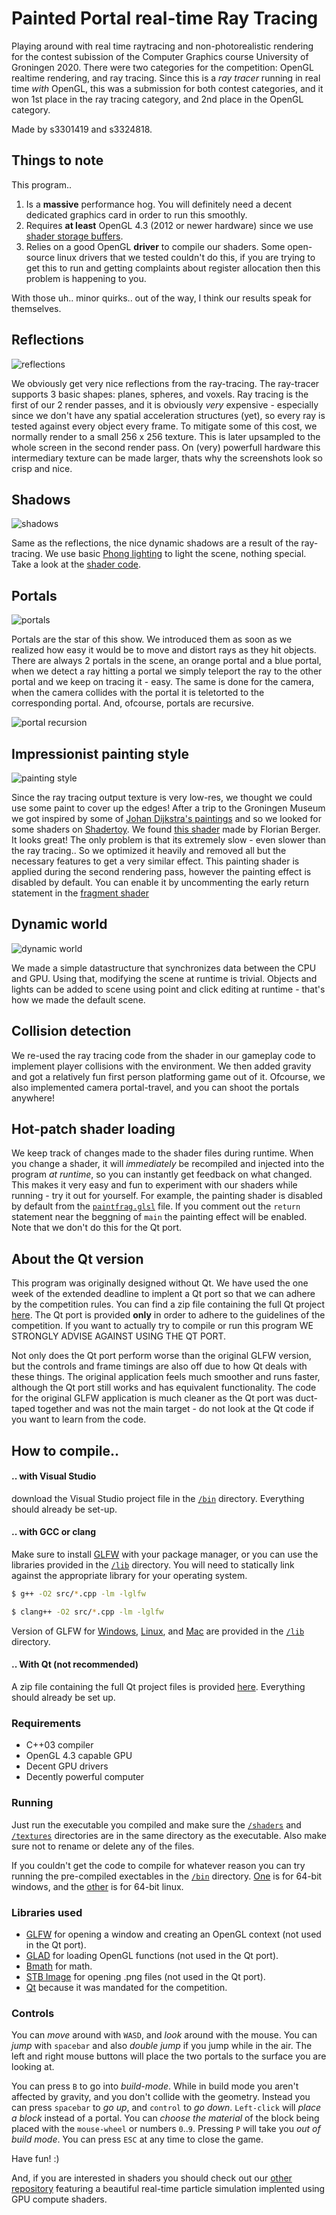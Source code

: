 # Painted Portal real-time Ray Tracing

Playing around with real time raytracing and non-photorealistic rendering for the contest subission of the Computer Graphics course University of Groningen 2020. There were two categories for the competition: OpenGL realtime rendering, and ray tracing. Since this is a _ray tracer_ running in real time _with_ OpenGL, this was a submission for both contest categories, and it won 1st place in the ray tracing category, and 2nd place in the OpenGL category.

Made by s3301419 and s3324818.

## Things to note

This program..

1. Is a **massive** performance hog. You will definitely need a decent dedicated graphics card in order to run this smoothly.
2. Requires **at least** OpenGL 4.3 (2012 or newer hardware) since we use [shader storage buffers](https://www.khronos.org/opengl/wiki/Shader_Storage_Buffer_Object).
3. Relies on a good OpenGL **driver** to compile our shaders. Some open-source linux drivers that we tested couldn't do this, if you are trying to get this to run and getting complaints about register allocation then this problem is happening to you.

With those uh.. minor quirks.. out of the way, I think our results speak for themselves.

## Reflections

![reflections](/screenshots/reflections.png)

We obviously get very nice reflections from the ray-tracing. The ray-tracer supports 3 basic shapes: planes, spheres, and voxels. Ray tracing is the first of our 2 render passes, and it is obviously _very_ expensive - especially since we don't have any spatial acceleration structures (yet), so every ray is tested against every object every frame. To mitigate some of this cost, we normally render to a small 256 x 256 texture. This is later upsampled to the whole screen in the second render pass. On (very) powerfull hardware this intermediary texture can be made larger, thats why the screenshots look so crisp and nice.

## Shadows

![shadows](/screenshots/shadows.png)

Same as the reflections, the nice dynamic shadows are a result of the ray-tracing. We use basic [Phong lighting](https://en.wikipedia.org/wiki/Phong_reflection_model) to light the scene, nothing special. Take a look at the [shader code](/shaders/rayfrag.glsl).

## Portals

![portals](/screenshots/portal.png)

Portals are the star of this show. We introduced them as soon as we realized how easy it would be to move and distort rays as they hit objects. There are always 2 portals in the scene, an orange portal and a blue portal, when we detect a ray hitting a portal we simply teleport the ray to the other portal and we keep on tracing it - easy. The same is done for the camera, when the camera collides with the portal it is teletorted to the corresponding portal. And, ofcourse, portals are recursive.

![portal recursion](/screenshots/recursion.png)

## Impressionist painting style

![painting style](/screenshots/painted-portal.png)

Since the ray tracing output texture is very low-res, we thought we could use some paint to cover up the edges! After a trip to the Groningen Museum we got inspired by some of [Johan Dijkstra's paintings](https://klaasamulder.wordpress.com/2005/09/20/wat-leuk-weer-een-johan-dijkstra-gevondendagblad-vh-noorden/) and so we looked for some shaders on [Shadertoy](https://www.shadertoy.com/). We found [this shader](https://www.shadertoy.com/view/MtKcDG) made by Florian Berger. It looks great! The only problem is that its extremely slow - even slower than the ray tracing.. So we optimized it heavily and removed all but the necessary features to get a very similar effect. This painting shader is applied during the second rendering pass, however the painting effect is disabled by default. You can enable it by uncommenting the early return statement in the [fragment shader](/shaders/paintfrag.glsl)

## Dynamic world

![dynamic world](/screenshots/scene3.png)

We made a simple datastructure that synchronizes data between the CPU and GPU. Using that, modifying the scene at runtime is trivial. Objects and lights can be added to scene using point and click editing at runtime - that's how we made the default scene.

## Collision detection

We re-used the ray tracing code from the shader in our gameplay code to implement player collisions with the environment. We then added gravity and got a relatively fun first person platforming game out of it. Ofcourse, we also implemented camera portal-travel, and you can shoot the portals anywhere!

## Hot-patch shader loading

We keep track of changes made to the shader files during runtime. When you change a shader, it will _immediately_ be recompiled and injected into the program _at runtime_, so you can instantly get feedback on what changed. This makes it very easy and fun to experiment with our shaders while running - try it out for yourself. For example, the painting shader is disabled by default from the [`paintfrag.glsl`](/shaders/paintfrag.glsl) file. If you comment out the `return` statement near the beggning of `main` the painting effect will be enabled. Note that we don't do this for the Qt port.

## About the Qt version

This program was originally designed without Qt. We have used the one week of the extended deadline to implent a Qt port so that we can adhere by the competition rules. You can find a zip file containing the full Qt project [here](/Qt%20Port.zip). The Qt port is provided **only** in order to adhere to the guidelines of the competition. If you want to actually try to compile or run this program WE STRONGLY ADVISE AGAINST USING THE QT PORT.

Not only does the Qt port perform worse than the original GLFW version, but the controls and frame timings are also off due to how Qt deals with these things. The original application feels much smoother and runs faster, although the Qt port still works and has equivalent functionality. The code for the original GLFW application is much cleaner as the Qt port was duct-taped together and was not the main target - do not look at the Qt code if you want to learn from the code.

## How to compile..

#### .. with Visual Studio 

download the Visual Studio project file in the [`/bin`](/bin) directory. Everything should already be set-up.

#### .. with GCC or clang

Make sure to install [GLFW](https://www.glfw.org/download.html) with your package manager, or you can use the libraries provided in the [`/lib`](/lib) directory. You will need to statically link against the appropriate library for your operating system.

```bash
$ g++ -O2 src/*.cpp -lm -lglfw
```

```bash
$ clang++ -O2 src/*.cpp -lm -lglfw
```

Version of GLFW for [Windows](/lib/glfw3.lib), [Linux](/lib/libglfw3.so), and [Mac](/lib/libglfw3.a) are provided in the [`/lib`](/lib) directory.

#### .. With Qt (not recommended)

A zip file containing the full Qt project files is provided [here](/Qt%20Port.zip). Everything should already be set up. 

### Requirements

- C++03 compiler
- OpenGL 4.3 capable GPU
- Decent GPU drivers
- Decently powerful computer

### Running

Just run the executable you compiled and make sure the [`/shaders`](/shaders) and [`/textures`](/textures) directories are in the same directory as the executable. Also make sure not to rename or delete any of the files.

If you couldn't get the code to compile for whatever reason you can try running the pre-compiled exectables in the [`/bin`](/bin) directory. [One](/bin/Paint%20Tracer.exe) is for 64-bit windows, and the [other](/bin/Paint%20Tracer.out) is for 64-bit linux.

### Libraries used
- [GLFW](https://www.glfw.org/) for opening a window and creating an OpenGL context (not used in the Qt port).
- [GLAD](https://glad.dav1d.de/) for loading OpenGL functions (not used in the Qt port).
- [Bmath]() for math.
- [STB Image](https://github.com/nothings/stb) for opening .png files (not used in the Qt port).
- [Qt](https://www.qt.io/) because it was mandated for the competition.

### Controls

You can _move_ around with `WASD`, and _look_ around with the mouse. You can _jump_ with `spacebar` and also _double jump_ if you jump while in the air. The left and right mouse buttons will place the two portals to the surface you are looking at.

You can press `B` to go into _build-mode_. While in build mode you aren't affected by gravity, and you don't collide with the geometry. Instead you can press `spacebar` to _go up_, and `control` to _go down_. `Left-click` will _place a block_ instead of a portal. You can _choose the material_ of the block being placed with the `mouse-wheel` or numbers `0`..`9`. Pressing `P` will take you _out of build mode_. You can press `ESC` at any time to close the game.
    
Have fun! :)

And, if you are interested in shaders you should check out our [other repository](https://github.com/blat-blatnik/Pocket-Universe) featuring a beautiful real-time particle simulation implented using GPU compute shaders.

